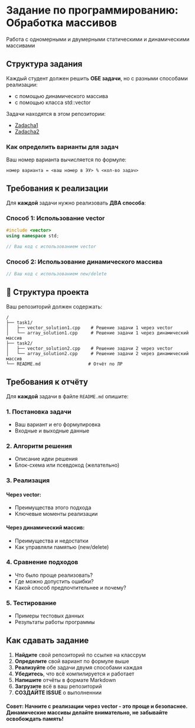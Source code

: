 # Задание по программированию: Обработка массивов
Работа с одномерными и двумерными статическими и динамическими массивами


## Структура задания

Каждый студент должен решить **ОБЕ задачи**, но с разными способами реализации:

- с помощью динамического массива
- с помощью класса std::vector

Задачи находятся в этом репозитории:
 - [Zadacha1](Zadacha1.md)
 - [Zadacha2](Zadacha1.md)

###  Как определить варианты для задач

Ваш номер варианта вычисляется по формуле:
```
номер варианта = <ваш номер в ЭУ> % <кол-во задач>
```


## Требования к реализации

Для **каждой** задачи нужно реализовать **ДВА способа**:

### Способ 1: Использование vector
```cpp
#include <vector>
using namespace std;

// Ваш код с использованием vector
```

### Способ 2: Использование динамического массива
```cpp
// Ваш код с использованием new/delete
```



## 📁 Структура проекта

Ваш репозиторий должен содержать:

```
/
├── task1/
│   ├── vector_solution1.cpp    # Решение задачи 1 через vector
│   └── array_solution1.cpp     # Решение задачи 1 через динамический массив
├── task2/
│   ├── vector_solution2.cpp    # Решение задачи 2 через vector
│   └── array_solution2.cpp     # Решение задачи 2 через динамический массив
└── README.md                  # Отчёт по ЛР
```

##  Требования к отчёту

Для **каждой** задачи в файле `README.md` опишите:

### 1. Постановка задачи
- Ваш вариант и его формулировка
- Входные и выходные данные

### 2. Алгоритм решения
- Описание идеи решения
- Блок-схема или псевдокод (желательно)

### 3. Реализация
#### Через vector:
- Преимущества этого подхода
- Ключевые моменты реализации

#### Через динамический массив:
- Преимущества и недостатки
- Как управляли памятью (new/delete)

### 4. Сравнение подходов
- Что было проще реализовать?
- Где можно допустить ошибки?
- Какой способ предпочтительнее и почему?

### 5. Тестирование
- Примеры тестовых данных
- Результаты работы программы

## Как сдавать задание

1. **Найдите** свой репозиторий по ссылке на классрум
2. **Определите** свой вариант по формуле выше
3. **Реализуйте** обе задачи двумя способами каждая
4. **Убедитесь**, что всё компилируется и работает
5. **Напишите** отчёты в формате Markdown
6. **Загрузите** всё в ваш репозиторий
7. **СОЗДАЙТЕ ISSUE** о выполненнии



#### **Совет:** Начните с реализации через vector - это проще и безопаснее. Динамические массивы делайте внимательно, не забывайте освобождать память!

